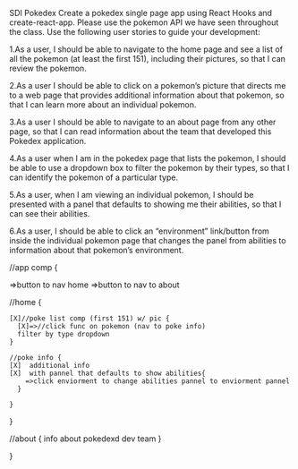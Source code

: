 SDI Pokedex
Create a pokedex single page app using React Hooks and create-react-app. Please use the pokemon API  we have seen throughout the class.
Use the following user stories to guide your development:


1.As a user, I should be able to navigate to the home page and see a list of all the pokemon (at least the first 151), including their pictures, so that I can review the pokemon.

2.As a user I should be able to click on a pokemon’s picture that directs me to a web page that provides additional information about that pokemon, so that I can learn more about an individual pokemon.

3.As a user I should be able to navigate to an about page from any other page, so that I can read information about the team that developed this Pokedex application.

4.As a user when I am in the pokedex page that lists the pokemon, I should be able to use a dropdown box to filter the pokemon by their types, so that I can identify the pokemon of a particular type.

5.As a user, when I am viewing an individual pokemon, I should be presented with a panel that defaults to showing me their abilities, so that I can see their abilities.

6.As a user, I should be able to click an “environment” link/button from inside the individual pokemon page that changes the panel from abilities to information about that pokemon’s environment.


//app comp {

  =>button to nav home
  =>button to nav to about

  //home {

    [X]//poke list comp (first 151) w/ pic {
      [X]=>//click func on pokemon (nav to poke info)
      filter by type dropdown
    }

    //poke info {
    [X]  additional info
    [X]  with pannel that defaults to show abilities{
        =>click enviorment to change abilities pannel to enviorment pannel
      }

    }

  }

  //about {
    info about pokedexd dev team
    }

}
